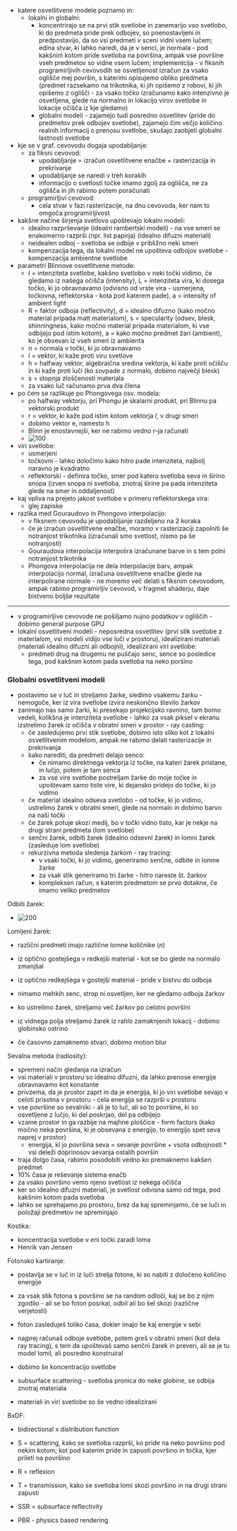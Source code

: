 - katere osvetlitvene modele poznamo in:
	- lokalni in globalni:
		- koncentrirajo se na prvi stik svetlobe in zanemarijo vso svetlobo, ki do predmeta pride prek odbojev, so poenostavljeni in predpostavijo, da so vsi predmeti v sceni vidni vsem lučem; edina stvar, ki lahko naredi, da je v senci, je normala - pod kakšnim kotom pride svetloba na površina, ampak vse površine vseh predmetov so vidne vsem lučem; implementcija - v fiksnih programirljivih cevovodih se osvetljenost izračun za vsako oglišče mej površin, s katerimi opisujemo obliko predmeta (predmet razsekamo na trikotnika, ki jih opišemo z robovi, ki jih opišemo z oglišči - za vsako točko izračunamo kako intenzivno je osvetljena, glede na normalno in lokacijo virov svetlobe in lokacije očišča iz kje gledamo)
		- globalni modeli - zajamejo tudi posredno osvetlitev (pride do predmetov prek odbojev svetlobe), zajamejo čim večjo količino realnih informacij o prenosu svetlobe, skušajo zaobjeti globalni lastnosti svetlobe
- kje se v graf. cevovodu dogaja upodabljanje:
	- za fiksni cevovod:
		- upodabljanje = izračun osvetlitvene enačbe + rasterizacija in prekrivanje
		- upodabljanje se naredi v treh korakih
		- informacijo o svetlosti točke imamo zgolj za oglišča, ne za oglišča in jih rabimo potem poračunati
	- programirljivi cevovod:
		- cela stvar v fazi rasterizacije, na dnu cevovoda, ker nam to omgoča programirljivost
- kakšne načine širjenja svetlova upoštevajo lokalni modeli:
	- idealno razprševanje (idealni rambertski modeli) - na vse smeri se enakomerno razprši (npr. list papirja) (idealno difuzni materiali)
	- neidealen odboj - svetloba se odbije v približno neki smeri
	- kompenzacija tega, da lokalni model ne upošteva odbojov svetlobe - kompenzacija ambientne svetlobe
- parametri Blinnove osvetlitvene metode:
	- $I$ = intenziteta svetlobe, kakšno svetlobo v neki točki vidimo, če gledamo iz našega očišča (intensity), L = intenziteta vira, ki dosega točko, ki jo obravnavamo (odvisno od vrste vira - usmerjena, točkovna, reflektorska - kota pod katerem pade), a = intensity of ambient light
	- R = faktor odboja (reflectivity), d = idealno difuzno (kako močno material pripada matt materialom), s = specularity (odsev, blesk, shinningness, kako močno material pripada materialom, ki vse odbijejo pod istim kotom), a = kako močno predmet žari (ambient), ko je obsevan iz vseh smeri iz ambienta 
	- n = normala v točki, ki jo obravnavamo
	- $l$ = vektor, ki kaže proti viru svetlove
	- h = halfway vektor, algebraična sredina vektorja, ki kaže proti očišču in ki kaže proti luči (ko sovpade z normalo, dobimo največji blesk)
	- s = stopnja zloščenosti materiala
	- za vsako luč računamo prva dva člena
- po čem se razlikuje po Phongovega osv. modela:
	- po halfway vektorju, pri Phongu je skalarni produkt, pri Blinnu pa vektorski produkt
	- r = vektor, ki kaže pod istim kotom vektorja $l$, v drugi smeri
	- dobimo vektor e, namesto h
	- Blinn je enostavnejši, ker ne rabimo vedno r-ja računati
	- ![100](../../Images2/Pasted%20image%2020241120103744.png)
- viri svetlobe:
	- usmerjeni
	- točkovni - lahko določimo kako hitro pade intenziteta, najbolj naravno je kvadratno
	- reflektorski - definira točko, smer pod katero svetloba seva in širino snopa (izven snopa ni svetloba, znotraj širine pa pada intenziteta glede na smer in oddaljenost)
- kaj vpliva na prejeto jakost svetlobe v primeru reflektorskega vira:
	- glej zapiske
- razlika med Gouraudovo in Phongovo interpolacijo:
	- v fiksnem cevovodu je upodabljanje razdeljeno na 2 koraka
	- če je izračun osvetlitvene enačbe, moramo v rasterizaciji zapolniti še notranjost trikotnika (izračunali smo svetlost, nismo pa še notranjosti)
	- Gouraudova interpolacija interpolira izračunane barve in s tem polni notranjost trikotnika
	- Phongova interpolacija ne dela interpolacije barv, ampak interpolacijo normal, izračuna osvetlitvene enačbe glede na interpolirane normale - ne moremo več delati s fiksnim cevovodom, ampak rabimo programirljiv cevovod, v fragmet shaderju, daje bistveno boljše rezultate

---

- v programirljive cevovode ne pošiljamo nujno podatkov v ogliščih - dobimo general purpose GPU
- lokalni osvetlitveni modeli - neposredna osvetlitev (prvi stik svetlobe z materialom, vsi modeli vidijo vse luči v prostoru), idealizirani materiali (materiali idealno difuzni ali odbojni), idealizirani viri svetlobe:
	- predmeti drug na drugemu ne puščajo senc, sence so posledice tega, pod kakšnim kotom pada svetloba na neko poršino
### Globalni osvetlitveni modeli

- postavimo se v luč in streljamo žarke, sledimo vsakemu žarku - nemogoče, ker iz vira svetlobe izvira neskončno število žarkov
- zanimajo nas samo žarki, ki presekajo projekcijsko ravnino, tam bomo vedeli, kolikšna je intenziteta svetlobe - lahko za vsak piksel v ekranu izstrelimo žarek iz očišča v obratni smeri v prostor - ray casting:
	- če zasledujemo prvi stik svetlobe, dobimo isto sliko kot z lokalni osvetlitvenim modelom, ampak ne rabimo delati rasterizacije in prekrivanja
	- kako narediti, da predmeti delajo senco:
		- če nimamo direktnega vektorja iz točke, na kateri žarek pristane, in lučjo, potem je tam senca
		- za vse vire svetlobe postreljam žarke do moje točke in upoštevam samo tiste vire, ki dejansko pridejo do točke, ki jo vidimo
	- če material idealno odseva svetlobo - od točke, ki jo vidimo, ustrelimo žarek v obratni smeri, glede na normalo in dobimo barvo na naši točki
	- če žarek potuje skozi medij, bo v točki vidno tisto, kar je nekje na drugi strani predmeta (lom svetlobe)
	- senčni žarek, odbiti žarek (idealno odsevni žarek) in lomni žarek (zasleduje lom svetlobe)
	- rekurzivna metoda sledenja žarkom - ray tracing:
		- v vsaki točki, ki jo vidimo, generiramo senčne, odbite in lomne žarke
		- za vsak stik generiramo tri žarke - hitro nareste št. žarkov
		- kompleksen račun, s katerim predmetom se prvo dotakne, če imamo veliko predmetov

Odbiti žarek:
- ![200](../../Images2/Pasted%20image%2020241120112952.png)

Lomljeni žarek:
- različni predmeti imajo različne lomne količnike ($n$)
- iz optično gostejšega v redkejši material - kot se bo glede na normalo zmanjšal
- iz optično redkejšega v gostejši material - pride v bistvu do odboja

- nimamo mehkih senc, strop ni osvetljen, ker ne gledamo odboja žarkov
- ko ustrelimo žarek, streljamo več žarkov po celotni površini
- iz vidnega polja streljamo žarek iz rahlo zamaknjenih lokacij - dobimo globinsko ostrino
- če časovno zamaknemo stvari, dobimo motion blur

Sevalna metoda (radiosity):
- spremeni način gledanja na izračun
- vsi materiali v prostoru so idealno difuzni, da lahko prenose energije obravnavamo kot konstante
- privzema, da je prostor zaprt in da je energija, ki jo viri svetlobe sevajo v celoti prisotna v prostoru - cela energija se razprši v prostoru
- vse površine so sevalniki - ali je to luč, ali so to površine, ki so osvetljene z lučjo, ki del poskrjao, del pa odbijejo
- vzame prostor in ga razbije na majhne ploščice - form factors (kako močno neka površina, ki je obsevana z energijo, to energijo spet seva naprej v prostor)
	- energija, ki jo površina seva = sevanje površine + vsota odbojnosti \* vsi deleži doprinosov sevanja ostalih površin
- traja dolgo časa, rabimo posodobiti vedno ko premaknemo kakšen predmet
- 10% časa je reševanje sistema enačb
- za vsako površino vemo njeno svetlost iz nekega očišča
- ker so idealno difuzni materiali, je svetlost odvisna samo od tega, pod kakšnim kotom pada svetloba
- lahko se sprehajamo po prostoru, brez da kaj spreminjamo, če se luči in položaji predmetov ne spreminjajo

Kostika:
- koncentracija svetlobe v eni točki zaradi loma
- Henrik van Jensen

Fotonsko kartiranje:
- postavlja se v luč in iz luči strelja fotone, ki so nabiti z določeno količino energije
- za vsak stik fotona s površino se na random odloči, kaj se bo z njim zgodilo - ali se bo foton posrkal, odbil ali bo šel skozi (različne verjetosti)
- foton zasleduješ toliko časa, dokler imajo še kaj energije v sebi
- najprej računaš odboje svetlobe, potem greš v obratni smeri (kot dela ray tracing), s tem da upoštevaš samo senčni žarek in preveri, ali se je tu model lomil, ali posredno konstruiral
- dobimo še koncentracijo svetlobe

- subsurface scattering - svetloba pronica do neke globine, se odbija znotraj materiala

- materiali in viri svetlobe so še vedno idealizirani

BxDF:
- bidirectional x distribution function
- S = scattering, kako se svetloba razprši, ko pride na neko površino pod nekim kotom; kot pod katerim pride in zapusti površino in točka, kjer prileti na površino
- R = reflexion
- T = transmission, kako se svetloba lomi skozi površino in na drugi strani zapusti
- SSR = subsurface reflectivity

- PBR - physics based rendering